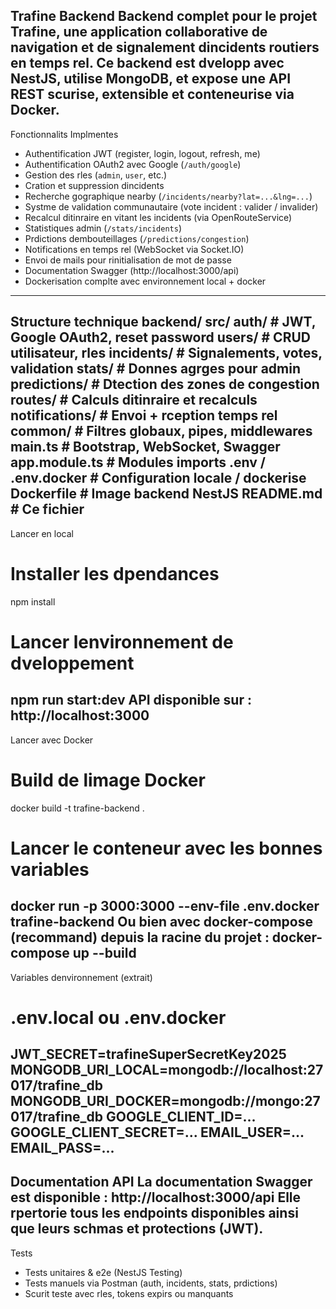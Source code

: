 Trafine Backend
Backend complet pour le projet **Trafine**, une application collaborative de navigation et de
signalement dincidents routiers en temps rel. Ce backend est dvelopp avec NestJS, utilise
MongoDB, et expose une API REST scurise, extensible et conteneurise via Docker.
------------------------------------------------------------
 Fonctionnalits Implmentes
- Authentification JWT (register, login, logout, refresh, me)
- Authentification OAuth2 avec Google (`/auth/google`)
- Gestion des rles (`admin`, `user`, etc.)
- Cration et suppression dincidents
- Recherche gographique nearby (`/incidents/nearby?lat=...&lng=...`)
- Systme de validation communautaire (vote incident : valider / invalider)
- Recalcul ditinraire en vitant les incidents (via OpenRouteService)
- Statistiques admin (`/stats/incidents`)
- Prdictions dembouteillages (`/predictions/congestion`)
- Notifications en temps rel (WebSocket via Socket.IO)
- Envoi de mails pour rinitialisation de mot de passe
- Documentation Swagger (http://localhost:3000/api)
- Dockerisation complte avec environnement local + docker
------------------------------------------------------------
 Structure technique
backend/
src/
auth/ # JWT, Google OAuth2, reset password
users/ # CRUD utilisateur, rles
incidents/ # Signalements, votes, validation
stats/ # Donnes agrges pour admin
predictions/ # Dtection des zones de congestion
routes/ # Calculs ditinraire et recalculs
notifications/ # Envoi + rception temps rel
common/ # Filtres globaux, pipes, middlewares
main.ts # Bootstrap, WebSocket, Swagger
app.module.ts # Modules imports
.env / .env.docker # Configuration locale / dockerise
Dockerfile # Image backend NestJS
README.md # Ce fichier
------------------------------------------------------------
 Lancer en local
# Installer les dpendances
npm install
# Lancer lenvironnement de dveloppement
npm run start:dev
API disponible sur : http://localhost:3000
------------------------------------------------------------
 Lancer avec Docker
# Build de limage Docker
docker build -t trafine-backend .
# Lancer le conteneur avec les bonnes variables
docker run -p 3000:3000 --env-file .env.docker trafine-backend
Ou bien avec docker-compose (recommand) depuis la racine du projet :
docker-compose up --build
------------------------------------------------------------
 Variables denvironnement (extrait)
# .env.local ou .env.docker
JWT_SECRET=trafineSuperSecretKey2025
MONGODB_URI_LOCAL=mongodb://localhost:27017/trafine_db
MONGODB_URI_DOCKER=mongodb://mongo:27017/trafine_db
GOOGLE_CLIENT_ID=...
GOOGLE_CLIENT_SECRET=...
EMAIL_USER=...
EMAIL_PASS=...
------------------------------------------------------------
 Documentation API
La documentation Swagger est disponible :
http://localhost:3000/api
Elle rpertorie tous les endpoints disponibles ainsi que leurs schmas et protections (JWT).
------------------------------------------------------------
 Tests
- Tests unitaires & e2e (NestJS Testing)
- Tests manuels via Postman (auth, incidents, stats, prdictions)
- Scurit teste avec rles, tokens expirs ou manquants
